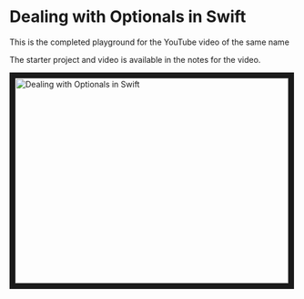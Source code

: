 # Dealing with Optionals in Swift

This is the completed playground for the YouTube video of the same name

The starter project and video is available in the notes for the video.

<a href="http://www.youtube.com/watch?feature=player_embedded&v=NNGH-ULOCmw
" target="_blank"><img src="http://img.youtube.com/vi/NNGH-ULOCmw/0.jpg" 
alt="Dealing with Optionals in Swift" width="480" height="360" border="10" /></a>